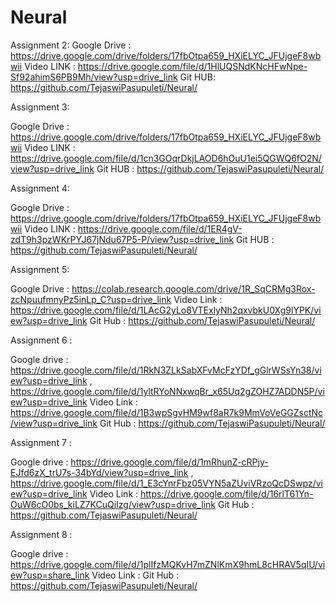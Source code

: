 # Neural
Assignment 2:
Google Drive : https://drive.google.com/drive/folders/17fbOtpa659_HXiELYC_JFUjgeF8wbwii
Video LINK : https://drive.google.com/file/d/1HlUQSNdKNcHFwNpe-Sf92ahimS6PB9Mh/view?usp=drive_link
Git HUB:  https://github.com/TejaswiPasupuleti/Neural/


Assignment 3:

Google Drive : https://drive.google.com/drive/folders/17fbOtpa659_HXiELYC_JFUjgeF8wbwii
Video LINK : https://drive.google.com/file/d/1cn3GOqrDkjLAOD6hOuU1ei5QGWQ6fO2N/view?usp=drive_link
Git HUB :  https://github.com/TejaswiPasupuleti/Neural/


Assignment 4:

Google Drive : https://drive.google.com/drive/folders/17fbOtpa659_HXiELYC_JFUjgeF8wbwii
Video LINK : https://drive.google.com/file/d/1ER4gV-zdT9h3pzWKrPYJ67jNdu67P5-P/view?usp=drive_link
Git HUB : https://github.com/TejaswiPasupuleti/Neural/


Assignment 5:

Google Drive : https://colab.research.google.com/drive/1R_SqCRMg3Rox-zcNpuufmnyPz5inLp_C?usp=drive_link
Video Link : https://drive.google.com/file/d/1LAcG2yLo8VTExlyNh2qxvbkU0Xg9lYPK/view?usp=drive_link
Git Hub : https://github.com/TejaswiPasupuleti/Neural/

Assignment 6 : 

Google drive : https://drive.google.com/file/d/1RkN3ZLkSabXFvMcFzYDf_gGlrWSsYn38/view?usp=drive_link , https://drive.google.com/file/d/1yltRYoNNxwqBr_x65Uq2gZOHZ7ADDN5P/view?usp=drive_link
Video Link : https://drive.google.com/file/d/1B3wpSgvHM9wf8aR7k9MmVoVeGGZsctNc/view?usp=drive_link
Git Hub : https://github.com/TejaswiPasupuleti/Neural/

Assignment 7 :

Google drive : https://drive.google.com/file/d/1mRhunZ-cRPjy-EJfd6zX_trU7s-34bYd/view?usp=drive_link , https://drive.google.com/file/d/1_E3cYnrFbz05VYN5aZUviVRzoQcDSwpz/view?usp=drive_link
Video Link : https://drive.google.com/file/d/16rlT61Yn-OuW6cO0bs_kiLZ7KCuQiIzg/view?usp=drive_link
Git Hub : https://github.com/TejaswiPasupuleti/Neural/

Assignment 8 :

Google drive : https://drive.google.com/file/d/1plIfzMQKvH7mZNlKmX9hmL8cHRAV5qIU/view?usp=share_link
Video Link :
Git Hub : https://github.com/TejaswiPasupuleti/Neural/
